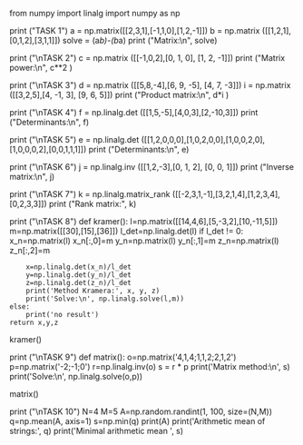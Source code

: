 from numpy import linalg
import numpy as np

print ("TASK 1")
a = np.matrix([[2,3,1],[-1,1,0],[1,2,-1]])
b = np.matrix ([[1,2,1],[0,1,2],[3,1,1]])
solve = (a*b)-(b*a)
print ("Matrix:\n", solve)


print ("\nTASK 2")
c = np.matrix ([[-1,0,2],[0, 1, 0], [1, 2, -1]])
print ("Matrix power:\n", c**2 )


print ("\nTASK 3")
d = np.matrix ([[5,8,-4],[6, 9, -5], [4, 7, -3]])
i = np.matrix ([[3,2,5],[4, -1, 3], [9, 6, 5]])
print ("Product matrix:\n", d*i )


print ("\nTASK 4")
f = np.linalg.det ([[1,5,-5],[4,0,3],[2,-10,3]])
print ("Determinants:\n", f)


print ("\nTASK 5")
e = np.linalg.det ([[1,2,0,0,0],[1,0,2,0,0],[1,0,0,2,0],[1,0,0,0,2],[0,0,1,1,1]])
print ("Determinants:\n", e)


print ("\nTASK 6")
j = np.linalg.inv ([[1,2,-3],[0, 1, 2], [0, 0, 1]])
print ("Inverse matrix:\n", j)


print ("\nTASK 7")
k = np.linalg.matrix_rank ([[-2,3,1,-1],[3,2,1,4],[1,2,3,4],[0,2,3,3]])
print ("Rank matrix:", k)


print ("\nTASK 8")
def kramer():
    l=np.matrix([[14,4,6],[5,-3,2],[10,-11,5]])
    m=np.matrix([[30],[15],[36]])
    l_det=np.linalg.det(l)
    if l_det != 0:
        x_n=np.matrix(l)
        x_n[:,0]=m
        y_n=np.matrix(l)
        y_n[:,1]=m
        z_n=np.matrix(l)
        z_n[:,2]=m
    
        x=np.linalg.det(x_n)/l_det
        y=np.linalg.det(y_n)/l_det
        z=np.linalg.det(z_n)/l_det
        print('Method Kramera:', x, y, z)
        print('Solve:\n', np.linalg.solve(l,m))
    else:
        print('no result')
    return x,y,z
kramer()


print ("\nTASK 9")
def matrix():
    o=np.matrix('4,1,4;1,1,2;2,1,2')
    p=np.matrix('-2;-1;0')
    r=np.linalg.inv(o)
    s = r * p
    print('Matrix method:\n', s)
    print('Solve:\n', np.linalg.solve(o,p))

matrix()


print ("\nTASK 10")
N=4
M=5
A=np.random.randint(1, 100, size=(N,M))
q=np.mean(A, axis=1)
s=np.min(q)
print(A)
print('Arithmetic mean of strings:', q)
print('Minimal arithmetic mean ', s)
